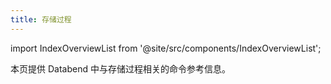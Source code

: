 ```yaml
---
title: 存储过程
---
```

import IndexOverviewList from '@site/src/components/IndexOverviewList';

本页提供 Databend 中与存储过程相关的命令参考信息。

<IndexOverviewList />